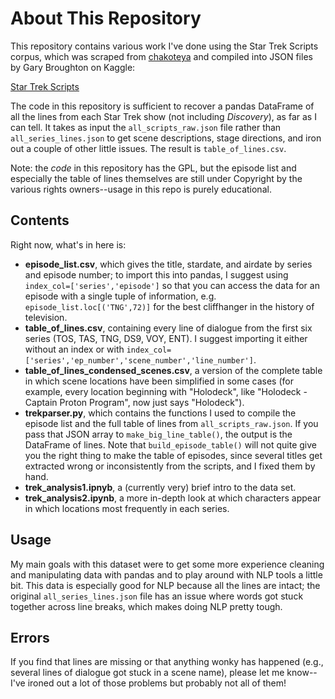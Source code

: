 About This Repository
================

This repository contains various work I've done using the Star Trek Scripts corpus, which was scraped from [chakoteya](http://www.chakoteya.net/StarTrek/index.html) and compiled into JSON files by Gary Broughton on Kaggle:

[Star Trek Scripts](https://www.kaggle.com/gjbroughton/start-trek-scripts)

The code in this repository is sufficient to recover a pandas DataFrame of all the lines from each Star Trek show (not including *Discovery*), as far as I can tell. It takes as input the ```all_scripts_raw.json``` file rather than ```all_series_lines.json``` to get scene descriptions, stage directions, and iron out a couple of other little issues. The result is ```table_of_lines.csv```.

Note: the *code* in this repository has the GPL, but the episode list and especially the table of lines themselves are still under Copyright by the various rights owners--usage in this repo is purely educational.

Contents
-----

Right now, what's in here is:

* **episode_list.csv**, which gives the title, stardate, and airdate by series and episode number; to import this into pandas, I suggest using 
```index_col=['series','episode']``` 
so that you can access the data for an episode with a single tuple of information, e.g.
```episode_list.loc[('TNG',72)]```
for the best cliffhanger in the history of television.
* **table_of_lines.csv**, containing every line of dialogue from the first six series (TOS, TAS, TNG, DS9, VOY, ENT). I suggest importing it either without an index or with ```index_col=['series','ep_number','scene_number','line_number']```.
* **table_of_lines_condensed_scenes.csv**, a version of the complete table in which scene locations have been simplified in some cases (for example, every location beginning with "Holodeck", like "Holodeck - Captain Proton Program", now just says "Holodeck").
* **trekparser.py**, which contains the functions I used to compile the episode list and the full table of lines from ```all_scripts_raw.json```. If you pass that JSON array to ```make_big_line_table()```, the output is the DataFrame of lines. Note that ```build_episode_table()``` will not quite give you the right thing to make the table of episodes, since several titles get extracted wrong or inconsistently from the scripts, and I fixed them by hand.
* **trek_analysis1.ipnyb**, a (currently very) brief intro to the data set.
* **trek_analysis2.ipynb**, a more in-depth look at which characters appear in which locations most frequently in each series.

Usage
-----

My main goals with this dataset were to get some more experience cleaning and manipulating data with pandas and to play around with NLP tools a little bit. This data is especially good for NLP because all the lines are intact; the original ```all_series_lines.json``` file has an issue where words got stuck together across line breaks, which makes doing NLP pretty tough.

Errors
----

If you find that lines are missing or that anything wonky has happened (e.g., several lines of dialogue got stuck in a scene name), please let me know--I've ironed out a lot of those problems but probably not all of them!
